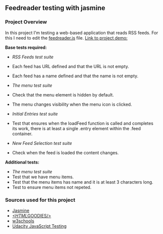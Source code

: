 ## Feedreader testing with jasmine

### Project Overview

In this project I'm testing a web-based application that reads RSS feeds.
For this I need to edit the [feedreader.js](https://github.com/DevRob/Udacity-WebDev-project6/blob/master/jasmine/spec/feedreader.js) file.
[Link to project demo:](http://devrob.github.io/Udacity-WebDev-project6)

**Base tests required:**
* *RSS Feeds test suite*
 * Each feed has URL defined and that the URL is not empty.
 * Each feed has a name defined and that the name is not empty.

* *The menu test suite*
 * Check that the menu element is hidden by default.
 * The menu changes visibility when the menu icon is clicked.

* *Initial Entries test suite*
 * Test that ensures when the loadFeed function is called and completes its work, there is at least a single .entry element within the .feed container.

* *New Feed Selection test suite*
 *  Check when the feed is loaded the content changes.

**Additional tests:**
* *The menu test suite*
 *  Test that we have menu items.
 *  Test that the menu items has name and it is at least 3 characters long.
 *  Test to ensure menu items not repeted.

### Sources used for this project
* [Jasmine](http://jasmine.github.io/2.0/introduction.html)
* [*<HTML*GOODIES/>](http://www.htmlgoodies.com/beyond/javascript/js-ref/testing-dom-events-using-jquery-and-jasmine-2.0.html)
* [w3schools](http://www.w3schools.com)
* [Udacity JavaScript Testing](https://www.youtube.com/watch?v=82iDVtbr7cY&list=PLAwxTw4SYaPkv4LG-0UHNfhPkKPfYacOg)

